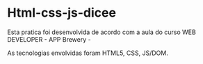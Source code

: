 # Html-css-js-dicee

Esta pratica foi desenvolvida de acordo com a aula do curso WEB DEVELOPER - APP Brewery - 

As tecnologias envolvidas foram HTML5, CSS, JS/DOM.
